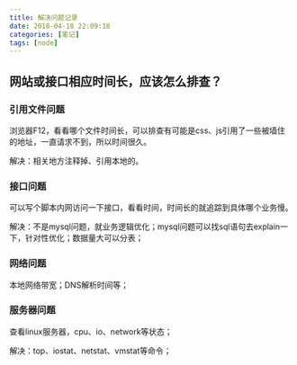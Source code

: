 ```yaml
---
title: 解决问题记录
date: 2018-04-18 22:09:18
categories: [笔记]
tags: [node]
---
```


## 网站或接口相应时间长，应该怎么排查？

### 引用文件问题

浏览器F12，看看哪个文件时间长，可以排查有可能是css、js引用了一些被墙住的地址，一直请求不到，所以时间很久。

解决：相关地方注释掉、引用本地的。

### 接口问题

可以写个脚本内网访问一下接口，看看时间，时间长的就追踪到具体哪个业务慢。

解决：不是mysql问题，就业务逻辑优化；mysql问题可以找sql语句去explain一下，针对性优化；数据量大可以分表；

### 网络问题

本地网络带宽；DNS解析时间等；

### 服务器问题

查看linux服务器，cpu、io、network等状态；

解决：top、iostat、netstat、vmstat等命令；

